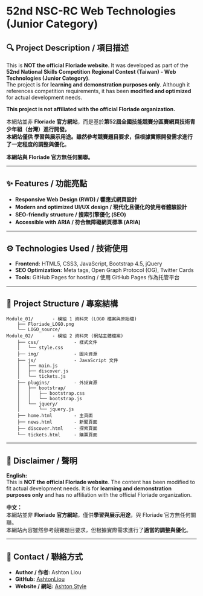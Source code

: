 # 52nd NSC-RC Web Technologies (Junior Category)  

## 🔍 Project Description / 項目描述  
This is **NOT the official Floriade website**. It was developed as part of the **52nd National Skills Competition Regional Contest (Taiwan) - Web Technologies (Junior Category)**.  
The project is for **learning and demonstration purposes only**. Although it references competition requirements, it has been **modified and optimized** for actual development needs.  

**This project is not affiliated with the official Floriade organization.**

本網站並非 **Floriade 官方網站**，而是基於**第52屆全國技能競賽分區賽網頁技術青少年組（台灣）**進行開發。  
本網站僅供 **學習與展示用途**。雖然參考競賽題目要求，但根據實際開發需求進行了**一定程度的調整與優化**。  

**本網站與 Floriade 官方無任何關聯。**

---

## ✨ Features / 功能亮點  
- **Responsive Web Design (RWD) / 響應式網頁設計**  
- **Modern and optimized UI/UX design / 現代化且優化的使用者體驗設計**  
- **SEO-friendly structure / 搜索引擎優化 (SEO)**  
- **Accessible with ARIA / 符合無障礙網頁標準 (ARIA)**  

---

## ⚙️ Technologies Used / 技術使用  
- **Frontend:** HTML5, CSS3, JavaScript, Bootstrap 4.5, jQuery  
- **SEO Optimization:** Meta tags, Open Graph Protocol (OG), Twitter Cards  
- **Tools:** GitHub Pages for hosting / 使用 GitHub Pages 作為托管平台  

---

## 📂 Project Structure / 專案結構  

```
Module_01/       - 模組 1 資料夾 (LOGO 檔案與原始檔)
    ├── Floriade_LOGO.png
    └── LOGO_source/
Module_02/       - 模組 2 資料夾 (網站主體檔案)
    ├── css/             - 樣式文件
    │   └── style.css
    ├── img/             - 圖片資源
    ├── js/              - JavaScript 文件
    │   ├── main.js
    │   ├── discover.js
    │   └── tickets.js
    ├── plugins/         - 外掛資源
    │   ├── bootstrap/
    │   │   ├── bootstrap.css
    │   │   └── bootstrap.js
    │   └── jquery/
    │       └── jquery.js
    ├── home.html        - 主頁面
    ├── news.html        - 新聞頁面
    ├── discover.html    - 探索頁面
    └── tickets.html     - 購票頁面
```

---

## 📢 Disclaimer / 聲明  
**English:**  
This is **NOT the official Floriade website**. The content has been modified to fit actual development needs. It is for **learning and demonstration purposes only** and has no affiliation with the official Floriade organization.  

**中文：**  
本網站並非 **Floriade 官方網站**，僅供**學習與展示用途**，與 Floriade 官方無任何關聯。  
本網站內容雖然參考競賽題目要求，但根據實際需求進行了**適當的調整與優化**。  

---

## 📧 Contact / 聯絡方式  
- **Author / 作者:** Ashton Liou  
- **GitHub:** [AshtonLiou](https://github.com/AshtonLiou)  
- **Website / 網站:** [Ashton Style](https://ashtonliou.github.io/)  